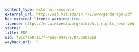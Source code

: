 ```yaml
---
content_type: external-resource
external_url: http://web.mit.edu/14.771/www/genderag4.pdf
has_external_license_warning: true
license: https://en.wikipedia.org/wiki/All_rights_reserved
status: ''
title: PDF
uid: f91cfab8-117f-4aa0-84a8-178733a0a8bd
wayback_url: ''
---
```


